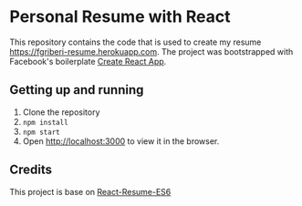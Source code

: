 # Personal Resume with React

This repository contains the code that is used to create my resume https://fgriberi-resume.herokuapp.com. 
The project was bootstrapped with Facebook's boilerplate [Create React App](https://github.com/facebookincubator/create-react-app).

## Getting up and running

1. Clone the repository
2. `npm install`
3. `npm start`
4. Open [http://localhost:3000](http://localhost:3000) to view it in the browser.

## Credits
This project is base on [React-Resume-ES6](https://github.com/freaksauce/React-Resume-ES6)
